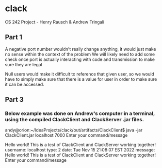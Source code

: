 # clack
 CS 242 Project - Henry Rausch & Andrew Tringali
 
 ## Part 1
A negative port number wouldn't really change anything, it would just make no sense within the context of the problem
We will likely need to add some check once port is actually interacting with code and transmission to make sure they are legal

Null users would make it difficult to reference that given user, so we would have to simply make sure that there is a value for user
in order to make sure it can be accessed.

## Part 3

### Below example was done on Andrew's computer in a terminal, using the compiled ClackClient and ClackServer .jar files. 

andy@orion:~/IdeaProjects/clack/out/artifacts/ClackClient$ java -jar ClackClient.jar localhost 7000 
Enter your command/message 

Hello world! This is a test of ClackClient and ClackServer working together! 
username: localhost 
type: 2 
date: Tue Nov 15 21:08:07 EST 2022 
message: Hello world! This is a test of ClackClient and ClackServer working together! 
Enter your command/message 

